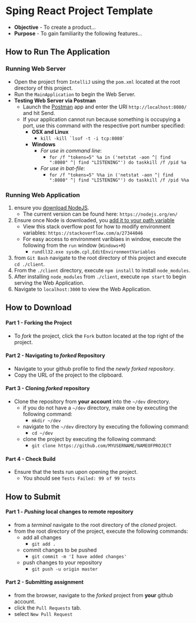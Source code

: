 # Sping React Project Template

* **Objective** - To create a product...
* **Purpose** - To gain familiarity the following features...




## How to Run The Application

### Running Web Server
* Open the project from `IntelliJ` using the `pom.xml` located at the root directory of this project.
* Run the `MainApplication` to begin the Web Server.
* **Testing Web Server via Postman**
    * Launch the [Postman](https://chrome.google.com/webstore/detail/postman/fhbjgbiflinjbdggehcddcbncdddomop?hl=en) app and enter the URI `http://localhost:8080/` and hit Send.
    * If your application cannot run because something is occupying a port, use this command with the respective port number specified:
        * **OSX and Linux**
            * ``kill -kill `lsof -t -i tcp:8080` ``
        * **Windows**
            * _For use in command line_:
                * `for /f "tokens=5" %a in ('netstat -aon ^| find ":8080" ^| find "LISTENING"') do taskkill /f /pid %a`
            * _For use in bat-file_:
                * `for /f "tokens=5" %%a in ('netstat -aon ^| find ":8080" ^| find "LISTENING"') do taskkill /f /pid %%a` 




### Running Web Application
1. ensure you [download NodeJS](https://nodejs.org/en/).
	* The current version can be found here: `https://nodejs.org/en/`
2. Ensure once Node is downloaded, you [add it to your path variable](https://stackoverflow.com/a/27344046)
    * View this stack overflow post for how to modify environment variables: `https://stackoverflow.com/a/27344046`
    * For easy access to environment variblaes in window, execute the following from the `run` window (`Windows+R`)
        * `rundll32.exe sysdm.cpl,EditEnvironmentVariables`
3. from `Git Bash` navigate to the root directory of this project and execute `cd ./client`.
4. From the `./client` directory, execute `npm install` to install `node_modules`.
5. After installing `node_modules` from `./client`, execute `npm start` to begin serving the Web Application.
6. Navigate to `localhost:3000` to view the Web Application.




## How to Download

#### Part 1 - Forking the Project
* To _fork_ the project, click the `Fork` button located at the top right of the project.


#### Part 2 - Navigating to _forked_ Repository
* Navigate to your github profile to find the _newly forked repository_.
* Copy the URL of the project to the clipboard.

#### Part 3 - Cloning _forked_ repository
* Clone the repository from **your account** into the `~/dev` directory.
  * if you do not have a `~/dev` directory, make one by executing the following command:
    * `mkdir ~/dev`
  * navigate to the `~/dev` directory by executing the following command:
    * `cd ~/dev`
  * clone the project by executing the following command:
    * `git clone https://github.com/MYUSERNAME/NAMEOFPROJECT`

#### Part 4 - Check Build
* Ensure that the tests run upon opening the project.
    * You should see `Tests Failed: 99 of 99 tests`







## How to Submit

#### Part 1 -  _Pushing_ local changes to remote repository
* from a _terminal_ navigate to the root directory of the _cloned_ project.
* from the root directory of the project, execute the following commands:
    * add all changes
      * `git add .`
    * commit changes to be pushed
      * `git commit -m 'I have added changes'`
    * push changes to your repository
      * `git push -u origin master`

#### Part 2 - Submitting assignment
* from the browser, navigate to the _forked_ project from **your** github account.
* click the `Pull Requests` tab.
* select `New Pull Request`